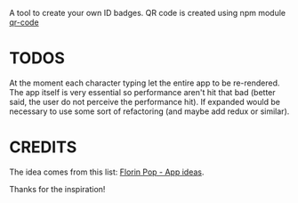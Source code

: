 A tool to create your own ID badges. 
QR code is created using npm module [qr-code](https://www.npmjs.com/package/qrcode)

# TODOS
At the moment each character typing let the entire app to be re-rendered.
The app itself is very essential so performance aren't hit that bad (better said, the user do not perceive the performance hit).
If expanded would be necessary to use some sort of refactoring (and maybe add redux or similar).

# CREDITS
The idea comes from this list: [Florin Pop - App ideas](https://github.com/florinpop17/app-ideas).

Thanks for the inspiration!